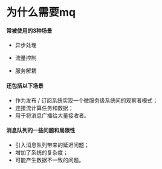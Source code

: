# 为什么需要mq

#### 常被使用的3种场景

+ 异步处理

+ 流量控制

+ 服务解耦

  

#### 还包括以下场景

+ 作为发布 / 订阅系统实现一个微服务级系统间的观察者模式；
+ 连接流计算任务和数据；
+ 用于将消息广播给大量接收者。



#### 消息队列的一些问题和局限性

+ 引入消息队列带来的延迟问题；
+ 增加了系统的复杂度；
+ 可能产生数据不一致的问题。